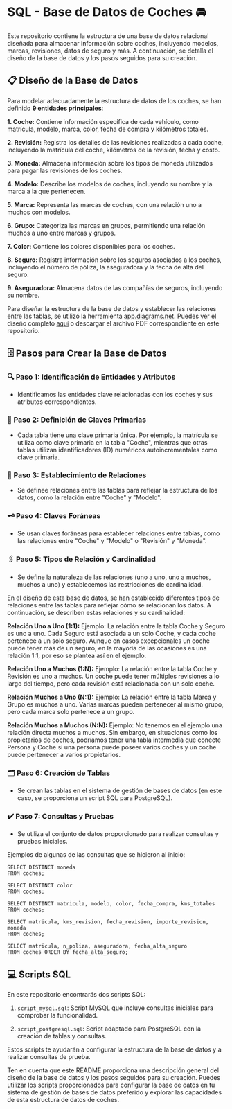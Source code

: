 # SQL - Base de Datos de Coches 🚘

Este repositorio contiene la estructura de una base de datos relacional diseñada para almacenar información sobre coches, incluyendo modelos, marcas, revisiones, datos de seguro y más. A continuación, se detalla el diseño de la base de datos y los pasos seguidos para su creación.

## 📋 Diseño de la Base de Datos 

Para modelar adecuadamente la estructura de datos de los coches, se han definido **9 entidades principales**:

**1. Coche:** Contiene información específica de cada vehículo, como matrícula, modelo, marca, color, fecha de compra y kilómetros totales.

**2. Revisión:** Registra los detalles de las revisiones realizadas a cada coche, incluyendo la matrícula del coche, kilómetros de la revisión, fecha y costo.

**3. Moneda:** Almacena información sobre los tipos de moneda utilizados para pagar las revisiones de los coches.

**4. Modelo:** Describe los modelos de coches, incluyendo su nombre y la marca a la que pertenecen.

**5. Marca:** Representa las marcas de coches, con una relación uno a muchos con modelos.

**6. Grupo:** Categoriza las marcas en grupos, permitiendo una relación muchos a uno entre marcas y grupos.

**7. Color:** Contiene los colores disponibles para los coches.

**8. Seguro:** Registra información sobre los seguros asociados a los coches, incluyendo el número de póliza, la aseguradora y la fecha de alta del seguro.

**9. Aseguradora:** Almacena datos de las compañías de seguros, incluyendo su nombre.

Para diseñar la estructura de la base de datos y establecer las relaciones entre las tablas, se utilizó la herramienta [app.diagrams.net](https://app.diagrams.net/). Puedes ver el diseño completo [aquí](https://viewer.diagrams.net/?tags=%7B%7D&highlight=E6E6E6&edit=_blank&layers=1&nav=1&title=diagramas.png#R7V1bc6M4Fv41rpp9SIqLufgxcSedqU22e9O9mZl96ZJBtpnGyCXjxO5fP8JcDEhgMGBzUVeqY4Qi8DmfzpE%2BHR2N5Olq9xmD9fIFmdAeSYK5G8mfRpIkqbpGfnkle79EFCTFL1lgywzKjgXfrF8wrBiUbi0TbhIVXYRs11onCw3kONBwE2UAY%2FSRrDZHdvKpa7CAVME3A9h06R%2BW6S79Ul0RjuVP0FoswyeLQnBnBcLKQcFmCUz0kSiCO%2FcROW7wil8hXgEHOi658wLwT4hHysPSdb1vejeSHsnP3Kt9u0BoYUOwtja3BlqRYmNDqjzOwcqyPTnHGroPGiKPkx9G8hQj5PqfVrsptD1lhWrw3%2Bkx424kB%2By1W%2BAPpjfv%2B%2Befgus8fchv7svL4qs2uxElv5l3YG8DAQfCcfehxKFJFBBcIuwu0QI5wH44lt5Dx7zzVEsqPLz%2Bghh9Ry%2FAId%2F8fuMC7B7vISeo%2FmiRd5M%2FiWGV4Fo43HXx%2Fs%2Fg5uHiL%2B%2FOrRJeftrFa37aB1cYbR0TmuG9neVGjZDPsTbI1bEJ7yJsgZZoIOQN2mID5ohRDjoCwAsY%2FOnqeffld2U%2F0%2F%2F64%2B3lTZen39Wnm3FQ0RNp7AmBwj5DtILkK5EKH0doRwBexmEdFmJoA9d6T3YOEAB4ETUYPeMrsg54DgzCOGwnNAe6kGzC%2F%2BrBX8XRlW5ITTYkCUqyIV82VEPkQ%2ByLH4sO4C0BZBrHpKMZgAIz6fRr76MLZgfoHtAXWDnZAwGxWy6wHNJFffAYyLbBemMdqvslS8s2n8Eebd2wofDqfm7toPnqGznxAMqPZ9LYJkCYZy7CruTdBra1cMhngyDOe%2BI9hhvyLs9g4wY15qRjTJGN8OH1ZVOBujk%2BvDdGP2Hsji7NZFXNQ%2FE7xC7c5cIuuHszHie1qYewiOFS0lm4lIVsCCZ0XlbB8mlDFeqWfHfXAvYrcT%2FAWRzUnNSipwoTo%2FX3sL96BWsPmhA%2FvEPfAQgp6Tu%2B8TpUO3w55Z78kK879eyKQl5gSq7F4zX58apjd4ocoi5gHfQBiW4%2FoKffexetg%2BfYcB6%2BBg6E6X2eIdcl%2FsRHAq3X3I5wWtmBbuWCqm1Ms2NKs1%2F%2FXUa3iHzXuX3wMEvLNKHj92Jv9AGO%2Bmaokin%2FSOZpZaT7bkF9yIX1EVOALNwKsX%2BSpJXTR9D4UUqVWwc26RsOcOG952Y3TZhwhcKBZf5Y%2BVZc8J3NGlukwBPWT7hvIUZCe%2B7Xvd%2BsgWE5i2f%2FL9UUiJQmQLTLV3G8k48nt5PYP61WjJ3T%2BgUwpg7Zi7DHuPV4EfXaXkSrpNkL2YeC0lcLS3%2FoPkOntO6g1QzDyG%2B8k99LgH8jE6Z%2Fkcv%2FfPnu%2Ff%2B%2F5%2BcWouOk96gdPtxb5KJrwr1FM95icm1vEbKZMdU%2BtnHSUVABk8IKGLrDEEVK8WSWscDbNYpmGYNwEsUhw51EPqJoZuoVvlsbCzmZ8Oko%2BzifQ9UwWOyjqU1mQi6HXoJ9lNNcslTQXUQV6%2FcXNEk1oKFACbpLLE5VtIV%2FFGniqU8EZATdkoODegcD7TDVNP1DnD%2BOrPXAWcYSSNmNMvuuUityCjV3CehU45c67gBKTEXKO4CrU4cizSJ1eTIYQZUbfJFmcFbAxZaxtT1y8O3udfp09%2FqbOBxusAQ4Bmfjw9kDt%2FG12%2FirE34Szfu0sJcXlH8EVG7hQzXG9PpztaHH9D036yUQ0Wezzg665Ms4TZl1sSgzV4ddZypXqeazr2bX85E6KLvO1ivtr%2BfQWIK4ZTfJG%2FTKtFcFxeBMu0J7f27aazLtytVNe7WQ73aZ9gip3LQr9FqatfJ6BIwbd6I60MfF%2BKroGJ6Np5fnuI2vycYX3dbTnI2nV%2BQ6Qr3nY5VbeYVeMPO2cxDhm8f9HMMw7sVB0Wfjzuat6DHeFBlLmAmHrkZO6QZkR07NdGWs1BU5ld63OS68b3NSg4Vna5hHThWkcLsXOSX1O3JK4pFTkSjocVr2QvpQ46dK4KXPjp7NYg7ZC5RZ2m11%2BBR7fEuptstTuEHafKYkmMGyKy%2BjVH%2B3ylSExODMOmMfHbfr9dj1S4ZMsXVLL8F22bBHUOWWnZH1jZh246CEQVn2EpgYnGnnGx6asuzXj5qiNzy0sJMX7MOD3O3AlAQd5%2BiHTBlotcYeTRMGTA3BtPN9DpmikTkZ05hpv3rUlFwtXKJdtl3mbEwkCpqO8TY6uMgFNtyM%2BrfPoSog%2BmzW2fE%2Fpzv%2BpVN5n5GEu5703zScGKm82WRfoLjTubz9eq1J5S2n1v61dDKUwqm8Uw2p6YbqS%2BXN7uMFZiccyCdz0oerkXEg524Jbg2SqVzy41Qu%2BaJIlvVUQ80lpWcjmZ6RvQTrJxkeuqPhTSaA%2BpwZ3qQaOpzN84BcIbxJK0qk1JKWPtddDHMuxQ6mye8LrQxvYuuWHlF1NLwpH7p8cjWWKE3Ta90DCGuqipM%2Bz7nYsuEJ5Zsy%2F1ePaxp3NKV8PlC5sR9nJ40PDX6YNV7pZWKoqgAZnpUf9OFTjVr5q0c5jenFsC5HOY2LL1n13s4XOFBqGKb9jOOjemjav4l4BzbLN%2Fxlg%2F9cbz%2F%2B%2F18Ds3L%2BvQR7VPtF0UHRVKDGougmqiaDI5wolDBYu2yKTg4FGu5AvCRDx9Zwtcx%2FHXfeYlG95vSOVjB07PejeZsOMXRnaYSf68KWCz1Ep9MN9JTBqxNH%2FLCXfJjx0LmmnMkl%2BT72%2B3Uocu4s%2BY%2B562DKhebwIz4wcB89PEWyTgRxp5ELMJmeY3KnUY%2FTuCR9yNZth%2FLKnyN%2FOUP%2BQ3caMj3z3FirGVESy2sM2WlkIYg7jXyAFVhzKhkFuyoU%2FyqM2hf%2FmgpNPRkQm0sEnozs9hP2tSeSW9TOjH8di6mG0oG09cW%2FsjFMz5Y%2F%2Byft9otbn8%2FnUsa5qOpMVeri1nUhqc6JUHD0EwGz%2FuHPoJPzVqNy5YzZVFvIdcaOs56T6%2FJpwz%2FMwS4zl2%2Fy0HTOrZ%2BEER%2Fx5qOsWlaKjvuSitP0fF9ydW6dsROqhTaigvx17jlYcmFsjwq49dB7cGo9F0DcZ%2BTjq8B67KX3Coe8R3RRjPc4h2NpjCsJ53UnNw9PTtq9RqkSVUlOiTX5TKpEnSQbUqXLUiWMjUS%2BqeoZVXKhMMQ0VaIUjkNsjCqpuJ2o48PbahNzv3e0lyphbCnqOVXio5kPeCm50BMdKrUqp0pOwogPe3NRVvHU4477kmpT9RO%2B5OpUCePk4xbaiPPlr%2FCIErZcJErvAVUSeg9OleQCiPuMfHwVSFURp0qIEix3%2F3qYnyOnnanVSlIsjdEl4dzuZGiJeNr4NcqXpOiSKNNaWbok1U4UsXKCLSHQAPtYtWD4kPm6N6KWelDA7xz7ht9kvT2Fnql%2Fg4st7mHcClQz4la0yUwo7OdLkjHSRU%2BlZKt40GuN1ab%2BSsacrS1kjEJPwXtOxih89ZEpF5WeJlvmj01gyzkbUxRHfGSdC7MJTwLXlDO5OhszoceCLU4PdI4GJhl82NCdx4QeIhLnAQ7eA5gI9yuJUJ3I4e4iH1jVYuG4u2jxdtCIp%2Bmxvzgd8jNIfyEK9MLNCrjYMra25yve7l6nT3evA98NmoUe7jPyZ7KDTmLWqM%2B46GmcbOVKlZTbeo%2Bh8pxlbLnQW7ydH2tkW7%2FAaCqN7gY%2BvciCDXcV%2BagadJxps67ikqd7spXboZObz%2BrzPKyULReaM%2FDPdibPBscVjR4d8FwnerjHyAWXRnMWd3GaMwNCHQ16uNAOFC11iKHI2IESJctOhfokYSo35Eu0Qc8pq624a%2Flp6RgxEExdNzZO0OgpZc9jIDQ%2ByWTLhZkYm7WMxQMhToKpxEBCT7p6vdZxRPnGL4E0nhu7KX%2FCCIO4sD%2FpeW5sjefGZsslMzd20oP078C8OlHE3UaO0PT6E53WtScl%2FNzJPSnh9C6%2BJ%2BXcALBG96TcyOldKUoKhUV3pdxE%2BA3TPgiXzeKhF3CTSYUf0fyMDmbMw%2BPf0HX3AaMCti4iRUt3FaK1SGc4L%2FUus6vQ%2BW3M%2FOTB5%2FSe83DPzEgTHtFyGvcZoQiF4ZwxoiKXGCE3jiwM1ssX73BZUvgP) o descargar el archivo PDF correspondiente en este repositorio.

## 🗄️ Pasos para Crear la Base de Datos

### 🔍 Paso 1: Identificación de Entidades y Atributos

- Identificamos las entidades clave relacionadas con los coches y sus atributos correspondientes.

### 🔑 Paso 2: Definición de Claves Primarias

- Cada tabla tiene una clave primaria única. Por ejemplo, la matrícula se utiliza como clave primaria en la tabla "Coche", mientras que otras tablas utilizan identificadores (ID) numéricos autoincrementales como clave primaria.

### 🔗 Paso 3: Establecimiento de Relaciones

- Se definee relaciones entre las tablas para reflejar la estructura de los datos, como la relación entre "Coche" y "Modelo".

### 🗝️ Paso 4: Claves Foráneas

- Se usan claves foráneas para establecer relaciones entre tablas, como las relaciones entre "Coche" y "Modelo" o "Revisión" y "Moneda".

### 🖇️ Paso 5: Tipos de Relación y Cardinalidad 

- Se define la naturaleza de las relaciones (uno a uno, uno a muchos, muchos a uno) y establecemos las restricciones de cardinalidad.

En el diseño de esta base de datos, se han establecido diferentes tipos de relaciones entre las tablas para reflejar cómo se relacionan los datos. A continuación, se describen estas relaciones y su cardinalidad:

**Relación Uno a Uno (1:1):** Ejemplo: La relación entre la tabla Coche y Seguro es uno a uno. Cada Seguro está asociada a un solo Coche, y cada coche pertenece a un solo seguro. Aunque en casos excepcionales un coche puede tener más de un seguro, en la mayoría de las ocasiones es una relación 1:1, por eso se plantea así en el ejemplo.

**Relación Uno a Muchos (1:N):** Ejemplo: La relación entre la tabla Coche y Revisión es uno a muchos. Un coche puede tener múltiples revisiones a lo largo del tiempo, pero cada revisión está relacionada con un solo coche.

**Relación Muchos a Uno (N:1):** Ejemplo: La relación entre la tabla Marca y Grupo es muchos a uno. Varias marcas pueden pertenecer al mismo grupo, pero cada marca solo pertenece a un grupo.

**Relación Muchos a Muchos (N:N):** Ejemplo: No tenemos en el ejemplo una relación directa muchos a muchos. Sin embargo, en situaciones como los propietarios de coches, podríamos tener una tabla intermedia que conecte Persona y Coche si una persona puede poseer varios coches y un coche puede pertenecer a varios propietarios.

### 🗂️ Paso 6: Creación de Tablas 

- Se crean las tablas en el sistema de gestión de bases de datos (en este caso, se proporciona un script SQL para PostgreSQL).

### ✔️ Paso 7: Consultas y Pruebas 

- Se utiliza el conjunto de datos proporcionado para realizar consultas y pruebas iniciales.

Ejemplos de algunas de las consultas que se hicieron al inicio:

```
SELECT DISTINCT moneda
FROM coches;

SELECT DISTINCT color
FROM coches;

SELECT DISTINCT matricula, modelo, color, fecha_compra, kms_totales
FROM coches;

SELECT matricula, kms_revision, fecha_revision, importe_revision, moneda
FROM coches;

SELECT matricula, n_poliza, aseguradora, fecha_alta_seguro
FROM coches ORDER BY fecha_alta_seguro;
```

## 💻 Scripts SQL 

En este repositorio encontrarás dos scripts SQL:

1. `script_mysql.sql`: Script MySQL que incluye consultas iniciales para comprobar la funcionalidad.

2. `script_postgresql.sql`: Script adaptado para PostgreSQL con la creación de tablas y consultas.

Estos scripts te ayudarán a configurar la estructura de la base de datos y a realizar consultas de prueba.


Ten en cuenta que este README proporciona una descripción general del diseño de la base de datos y los pasos seguidos para su creación. Puedes utilizar los scripts proporcionados para configurar la base de datos en tu sistema de gestión de bases de datos preferido y explorar las capacidades de esta estructura de datos de coches.